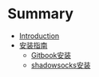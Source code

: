 # Summary

* [Introduction](README.md)
* [安装指南](howtouse/README.md)
    * [Gitbook安装](howtouse/gitbookinstall.md)
    * [shadowsocks安装](howtouse/ssinstall.md)

